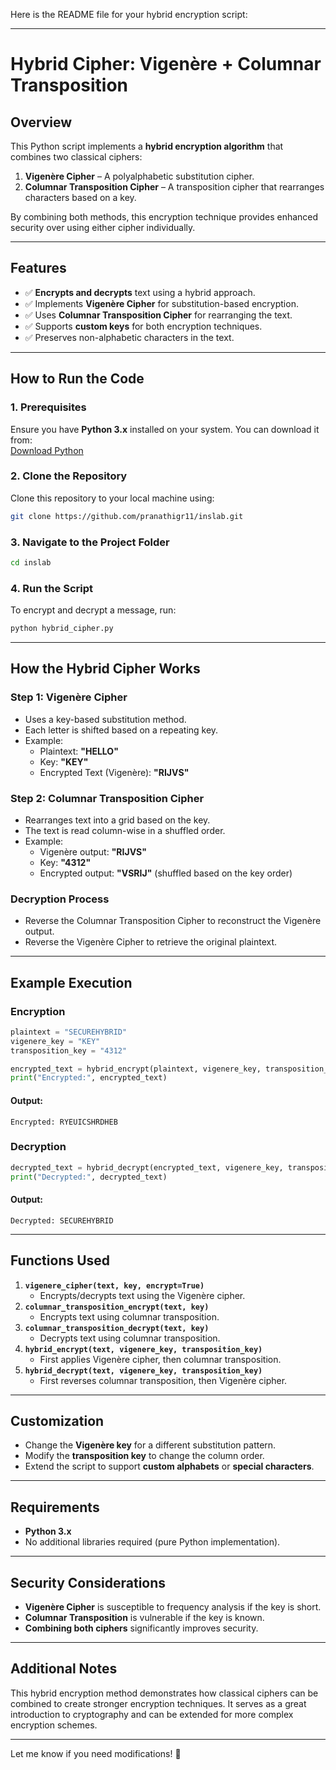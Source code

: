 Here is the README file for your hybrid encryption script:  

---

# **Hybrid Cipher: Vigenère + Columnar Transposition**

## **Overview**
This Python script implements a **hybrid encryption algorithm** that combines two classical ciphers:  
1. **Vigenère Cipher** – A polyalphabetic substitution cipher.  
2. **Columnar Transposition Cipher** – A transposition cipher that rearranges characters based on a key.

By combining both methods, this encryption technique provides enhanced security over using either cipher individually.

---

## **Features**
- ✅ **Encrypts and decrypts** text using a hybrid approach.  
- ✅ Implements **Vigenère Cipher** for substitution-based encryption.  
- ✅ Uses **Columnar Transposition Cipher** for rearranging the text.  
- ✅ Supports **custom keys** for both encryption techniques.  
- ✅ Preserves non-alphabetic characters in the text.  

---

## **How to Run the Code**

### **1. Prerequisites**
Ensure you have **Python 3.x** installed on your system. You can download it from:  
[Download Python](https://www.python.org/downloads/)

### **2. Clone the Repository**
Clone this repository to your local machine using:
```bash
git clone https://github.com/pranathigr11/inslab.git
```

### **3. Navigate to the Project Folder**
```bash
cd inslab
```

### **4. Run the Script**
To encrypt and decrypt a message, run:
```bash
python hybrid_cipher.py
```

---

## **How the Hybrid Cipher Works**
### **Step 1: Vigenère Cipher**
- Uses a key-based substitution method.
- Each letter is shifted based on a repeating key.
- Example:
  - Plaintext: **"HELLO"**
  - Key: **"KEY"**
  - Encrypted Text (Vigenère): **"RIJVS"**  

### **Step 2: Columnar Transposition Cipher**
- Rearranges text into a grid based on the key.
- The text is read column-wise in a shuffled order.
- Example:
  - Vigenère output: **"RIJVS"**
  - Key: **"4312"**
  - Encrypted output: **"VSRIJ"** (shuffled based on the key order)

### **Decryption Process**
- Reverse the Columnar Transposition Cipher to reconstruct the Vigenère output.
- Reverse the Vigenère Cipher to retrieve the original plaintext.

---

## **Example Execution**
### **Encryption**
```python
plaintext = "SECUREHYBRID"
vigenere_key = "KEY"
transposition_key = "4312"

encrypted_text = hybrid_encrypt(plaintext, vigenere_key, transposition_key)
print("Encrypted:", encrypted_text)
```
#### **Output:**
```
Encrypted: RYEUICSHRDHEB
```

### **Decryption**
```python
decrypted_text = hybrid_decrypt(encrypted_text, vigenere_key, transposition_key)
print("Decrypted:", decrypted_text)
```
#### **Output:**
```
Decrypted: SECUREHYBRID
```

---

## **Functions Used**
1. **`vigenere_cipher(text, key, encrypt=True)`**  
   - Encrypts/decrypts text using the Vigenère cipher.  
2. **`columnar_transposition_encrypt(text, key)`**  
   - Encrypts text using columnar transposition.  
3. **`columnar_transposition_decrypt(text, key)`**  
   - Decrypts text using columnar transposition.  
4. **`hybrid_encrypt(text, vigenere_key, transposition_key)`**  
   - First applies Vigenère cipher, then columnar transposition.  
5. **`hybrid_decrypt(text, vigenere_key, transposition_key)`**  
   - First reverses columnar transposition, then Vigenère cipher.  

---

## **Customization**
- Change the **Vigenère key** for a different substitution pattern.
- Modify the **transposition key** to change the column order.
- Extend the script to support **custom alphabets** or **special characters**.

---

## **Requirements**
- **Python 3.x**
- No additional libraries required (pure Python implementation).

---

## **Security Considerations**
- **Vigenère Cipher** is susceptible to frequency analysis if the key is short.
- **Columnar Transposition** is vulnerable if the key is known.
- **Combining both ciphers** significantly improves security.

---

## **Additional Notes**
This hybrid encryption method demonstrates how classical ciphers can be combined to create stronger encryption techniques. It serves as a great introduction to cryptography and can be extended for more complex encryption schemes.

---

Let me know if you need modifications! 🚀
